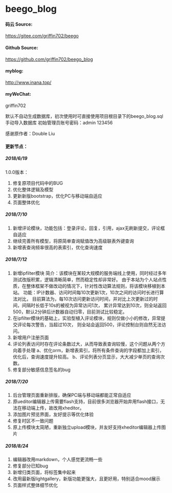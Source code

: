 # beego_blog

#### 码云 Source:
https://gitee.com/griffin702/beego
#### Github Source:
https://github.com/griffin702/beego_blog
#### myblog:
http://www.inana.top/
#### myWeChat:
griffin702

默认不自动生成数据库，初次使用时可直接使用项目根目录下的beego_blog.sql手动导入数据库
初始管理员账号密码：admin 123456

感谢原作者：Double Liu

#### 更新节点：
##### 2018/6/19
1.0.0版本：
1. 修复原项目代码中的BUG
2. 优化整体逻辑及模型
3. 更新新版bootstrap，优化PC与移动端自适应
4. 页面整体优化

##### 2018/7/10
1. 新增评论模块，功能包括：登录评论，回复，引用，ajax无刷新提交，评论框自适应
2. 继续完善所有模型，将原简单查询赋值改为高级联表外键查询
3. 新增表查询频率很高的表索引，优化查询速度

##### 2018/7/12
1. 新增ipfilter模块
简介：该模块在某较大规模的服务端线上使用，同时经过多年测试改版积累，逻辑清晰简单，然而稳定性却非常好。
由于本站为个人站点性质，在整体框架不做改动的情况下，针对性改动算法规则，将该模块移植到本站。
功能：IP计数器、访问时间每10次更新1次，10次之间的访问时长进行算法对比，
目前算法为，每10次访问更新访问时间，并对比上次更新过的时间，间隔时长低于10s的被视为异常访问1次，
累计异常达到10次，则全站返回500，默认2分钟后计数器自动归零，目前测试比较稳定。
2. 在ipfilter模块的基础上，实验型植入评论模块，规则仅做小小的修改，异常提交评论每次警告，当超过10次，
则全站会返回500，评论控制台则自然无法访问。
3. 新增用户注册页面
4. 评论列表访问时存在评论条数过大，从而导致表查询较慢，这个问题从两个方向着手处理
	a、优化orm，新增表索引，将所有条件查询的字段都加上索引，优化后，查询速度提升较高。
	b、评论列表分页显示，大大减少单页的查询次数。
5. 修复部分敏感信息签名的bug

##### 2018/7/20
1. 后台管理页面重新排版，确保PC端与移动端都能正常自适应
2. 原ueditor编辑器上传需要flash支持，目前很多浏览器开始弃用flash接口，无法在移动端上传，故改用xheditor。
3. 添加图片预览界面，友好提示等优化体验
4. 修复时区不一致问题
5. 原上传模块太简陋，重新独立upload模块，并友好支持xheditor编辑器上传图片

##### 2018/8/24
1. 编辑器改用markdown，个人感觉更流畅一些
2. 修复部分已知bug
3. 新增归类页面，将标签集中起来
4. 改用最新版lightgallery，新版功能更强大，且更好用，特别适合mood展示
5. 页面样式整体细节优化